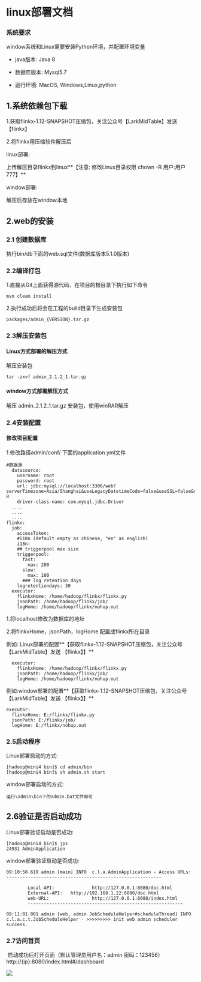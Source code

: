# linux部署文档

### 系统要求

 window系统和Linux需要安装Python环境，并配置环境变量

* java版本: Java 8

* 数据库版本: Mysql5.7

* 运行环境: MacOS, Windows,Linux,python

  

## 1.系统依赖包下载

1.获取flinkx-1.12-SNAPSHOT压缩包，关注公众号【LarkMidTable】发送 【flinkx】

2.将flinkx用压缩软件解压后

linux部署:

上传解压目录flinkx到linux**【注意: 修改Linux目录权限 chown -R 用户:用户 777】**

window部署:

解压后存放在window本地

## 2.web的安装

### 2.1 创建数据库

执行bin/db下面的web.sql文件(数据库版本5.1.0版本)

### 2.2编译打包

1.直接从Git上面获得源代码，在项目的根目录下执行如下命令

```
mvn clean install 
```

2.执行成功后将会在工程的build目录下生成安装包

```
packages/admin_{VERSION}.tar.gz
```

### 2.3解压安装包

#### Linux方式部署的解压方式

解压安装包

```
tar -zxvf admin_2.1.2_1.tar.gz 
```

####  window方式部署解压方式

解压 admin_2.1.2_1.tar.gz 安装包，使用winRAR解压

### 2.4安装配置

#### 修改项目配置

1.修改路径admin/conf/ 下面的application.yml文件

```
#数据源
  datasource:
    username: root
    password: root
    url: jdbc:mysql://localhost:3306/web?serverTimezone=Asia/Shanghai&useLegacyDatetimeCode=false&useSSL=false&nullNamePatternMatchesAll=true&useUnicode=true&characterEncoding=UTF-8
    driver-class-name: com.mysql.jdbc.Driver
  ....
  ....
  ....
flinkx:
  job:
    accessToken:
    #i18n (default empty as chinese, "en" as english)
    i18n:
    ## triggerpool max size
    triggerpool:
      fast:
        max: 200
      slow:
        max: 100
      ### log retention days
    logretentiondays: 30
  executor:
    flinkxHome: /home/hadoop/flinkx/flinkx.py
    jsonPath: /home/hadoop/flinkx/job/
    logHome: /home/hadoop/flinkx/nohup.out
```

1.将localhost修改为数据库的地址

2.将flinkxHome，jsonPath，logHome 配置成flinkx所在目录

例如: Linux部署的配置**【获取flinkx-1.12-SNAPSHOT压缩包，关注公众号【LarkMidTable】发送 【flinkx】】**

```
  executor:
    flinkxHome: /home/hadoop/flinkx/flinkx.py
    jsonPath: /home/hadoop/flinkx/job/
    logHome: /home/hadoop/flinkx/nohup.out
```

例如:window部署的配置**【获取flinkx-1.12-SNAPSHOT压缩包，关注公众号【LarkMidTable】发送 【flinkx】】**

```
executor:
  flinkxHome: E:/flinkx/flinkx.py
  jsonPath: E:/flinkx/job/
  logHome: E:/flinkx/nohup.out
```

### 2.5启动程序

Linux部署启动的方式:

```
[hadoop@mini4 bin]$ cd admin/bin
[hadoop@mini4 bin]$ sh admin.sh start
```

window部署启动的方式:

```
运行\admin\bin下的admin.bat文件即可
```

## 2.6验证是否启动成功

Linux部署验证启动是否成功:

```
[hadoop@mini4 bin]$ jps
24931 AdminApplication
```

window部署验证启动是否成功:

```
09:10:58.619 admin [main] INFO  c.l.a.AdminApplication - Access URLs:
----------------------------------------------------------

        Local-API:              http://127.0.0.1:8080/doc.html
        External-API:   http://192.168.1.22:8080/doc.html
        web-URL:                http://127.0.0.1:8080/index.html
        ----------------------------------------------------------

09:11:01.001 admin [web, admin JobScheduleHelper#scheduleThread] INFO  c.l.a.c.t.JobScheduleHelper - >>>>>>>>> init web admin scheduler success.
```



### 2.7访问首页

​    启动成功后打开页面（默认管理员用户名：admin 密码：123456） http://{ip}:8080/index.html#/dashboard

**![](https://img2022.cnblogs.com/blog/622382/202201/622382-20220124162212117-942279447.jpg)**


